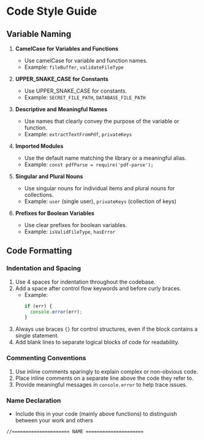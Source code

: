 # Code Style Guide

## Variable Naming

1. **CamelCase for Variables and Functions**
   - Use camelCase for variable and function names.
   - Example: `fileBuffer`, `validateFileType`

2. **UPPER_SNAKE_CASE for Constants**
   - Use UPPER_SNAKE_CASE for constants.
   - Example: `SECRET_FILE_PATH`, `DATABASE_FILE_PATH`

3. **Descriptive and Meaningful Names**
   - Use names that clearly convey the purpose of the variable or function.
   - Example: `extractTextFromPdf`, `privateKeys`

4. **Imported Modules**
   - Use the default name matching the library or a meaningful alias.
   - Example: `const pdfParse = require('pdf-parse');`

5. **Singular and Plural Nouns**
   - Use singular nouns for individual items and plural nouns for collections.
   - Example: `user` (single user), `privateKeys` (collection of keys)

6. **Prefixes for Boolean Variables**
   - Use clear prefixes for boolean variables.
   - Example: `isValidFileType`, `hasError`


## Code Formatting

### Indentation and Spacing
1. Use 4 spaces for indentation throughout the codebase.
2. Add a space after control flow keywords and before curly braces.
   - Example:
     ```javascript
     if (err) { 
       console.error(err); 
     }
     ```
3. Always use braces `{}` for control structures, even if the block contains a single statement.
4. Add blank lines to separate logical blocks of code for readability.



### Commenting Conventions

1. Use inline comments sparingly to explain complex or non-obvious code.
2. Place inline comments on a separate line above the code they refer to.
3. Provide meaningful messages in `console.error` to help trace issues.



### Name Declaration

- Include this in your code (mainly above functions) to distinguish between your work and others
```
//===================== NAME =====================
```